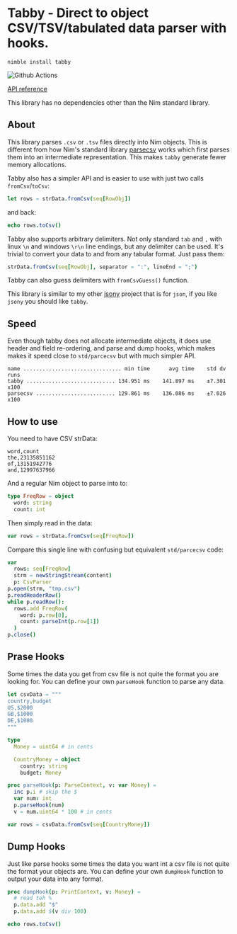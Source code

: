 # Tabby - Direct to object CSV/TSV/tabulated data parser with hooks.

`nimble install tabby`

![Github Actions](https://github.com/treeform/tabby/workflows/Github%20Actions/badge.svg)

[API reference](https://nimdocs.com/treeform/tabby)

This library has no dependencies other than the Nim standard library.

## About

This library parses `.csv` or `.tsv` files directly into Nim objects. This is different from how Nim's standard library [parsecsv](https://nim-lang.org/docs/parsecsv.html) works which first parses them into an intermediate representation. This makes `tabby` generate fewer memory allocations.

Tabby also has a simpler API and is easier to use with just two calls `fromCsv`/`toCsv`:
```nim
let rows = strData.fromCsv(seq[RowObj])
```
and back:
```nim
echo rows.toCsv()
```



Tabby also supports arbitrary delimiters. Not only standard `tab` and `,` with linux `\n` and windows `\r\n` line endings, but any delimiter can be used. It's trivial to convert your data to and from any tabular format. Just pass them:
```nim
strData.fromCsv(seq[RowObj], separator = ":", lineEnd = ";")
```

Tabby can also guess delimiters with `fromCsvGuess()` function.

This library is similar to my other [jsony](https://github.com/treeform/jsony) project that is for `json`, if you like `jsony` you should like `tabby`.

## Speed

Even though tabby does not allocate intermediate objects, it does use header and field re-ordering, and parse and dump hooks, which makes makes it speed close to `std/parcecsv` but with much simpler API.

```
name ............................... min time      avg time    std dv   runs
tabby ............................ 134.951 ms    141.897 ms    ±7.301   x100
parsecsv ......................... 129.861 ms    136.086 ms    ±7.026   x100
```

## How to use

You need to have CSV strData:
```
word,count
the,23135851162
of,13151942776
and,12997637966
```
And a regular Nim object to parse into to:
```nim
type FreqRow = object
  word: string
  count: int
```

Then simply read in the data:

```nim
var rows = strData.fromCsv(seq[FreqRow])
```

Compare this single line with confusing but equivalent `std/parcecsv` code:

```nim
var
  rows: seq[FreqRow]
  strm = newStringStream(content)
  p: CsvParser
p.open(strm, "tmp.csv")
p.readHeaderRow()
while p.readRow():
  rows.add FreqRow(
    word: p.row[0],
    count: parseInt(p.row[1])
  )
p.close()
```

## Prase Hooks

Some times the data you get from csv file is not quite the format you are looking for. You can define your own `parseHook` function to parse any data.

```nim
let csvData = """
country,budget
US,$2000
GB,$1000
DE,$1000
"""

type
  Money = uint64 # in cents

  CountryMoney = object
    country: string
    budget: Money

proc parseHook(p: ParseContext, v: var Money) =
  inc p.i # skip the $
  var num: int
  p.parseHook(num)
  v = num.uint64 * 100 # in cents

var rows = csvData.fromCsv(seq[CountryMoney])
```

## Dump Hooks

Just like parse hooks some times the data you want int a csv file is not quite the format your objects are. You can define your own `dumpHook` function to output your data into any format.

```nim
proc dumpHook(p: PrintContext, v: Money) =
  # read teh %
  p.data.add "$"
  p.data.add $(v div 100)

echo rows.toCsv()
```
